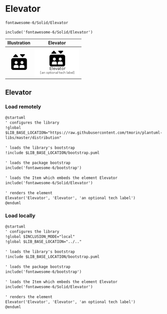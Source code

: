 # Elevator


```text
fontawesome-6/Solid/Elevator
```

```text
include('fontawesome-6/Solid/Elevator')
```



| Illustration | Elevator |
| :---: | :---: |
| ![illustration for Illustration](../../fontawesome-6/Solid/Elevator.png) | ![illustration for Elevator](../../fontawesome-6/Solid/Elevator.Local.png) |




## Elevator

### Load remotely
```plantuml
@startuml
' configures the library
!global $LIB_BASE_LOCATION="https://raw.githubusercontent.com/tmorin/plantuml-libs/master/distribution"

' loads the library's bootstrap
!include $LIB_BASE_LOCATION/bootstrap.puml

' loads the package bootstrap
include('fontawesome-6/bootstrap')

' loads the Item which embeds the element Elevator
include('fontawesome-6/Solid/Elevator')

' renders the element
Elevator('Elevator', 'Elevator', 'an optional tech label')
@enduml
```

### Load locally
```plantuml
@startuml
' configures the library
!global $INCLUSION_MODE="local"
!global $LIB_BASE_LOCATION="../.."

' loads the library's bootstrap
!include $LIB_BASE_LOCATION/bootstrap.puml

' loads the package bootstrap
include('fontawesome-6/bootstrap')

' loads the Item which embeds the element Elevator
include('fontawesome-6/Solid/Elevator')

' renders the element
Elevator('Elevator', 'Elevator', 'an optional tech label')
@enduml
```

